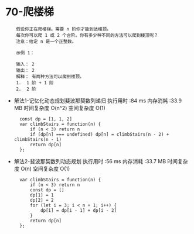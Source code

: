 # 70-爬楼梯 #

        假设你正在爬楼梯。需要 n 阶你才能到达楼顶。
        每次你可以爬 1 或 2 个台阶。你有多少种不同的方法可以爬到楼顶呢？
        注意：给定 n 是一个正整数。

        示例 1：

        输入： 2
        输出： 2
        解释： 有两种方法可以爬到楼顶。
        1.  1 阶 + 1 阶
        2.  2 阶
        
- 解法1-记忆化动态规划斐波那契数列递归 执行用时 :84 ms 内存消耗 :33.9 MB 时间复杂度 O(n^2) 空间复杂度 O(1)

        const dp = [1, 1, 2]
        var climbStairs = function(n) {
            if (n < 3) return n
            if (dp[n] === undefined) dp[n] = climbStairs(n - 2) + climbStairs(n - 1)
            return dp[n]
        };


- 解法2-斐波那契数列动态规划 执行用时 :56 ms 内存消耗 :33.7 MB 时间复杂度 O(n) 空间复杂度 O(1)

        var climbStairs = function(n) {
            if (n < 3) return n
            const dp = []
            dp[1] = 1
            dp[2] = 2
            for (let i = 3; i < n + 1; i++) {
                dp[i] = dp[i - 1] + dp[i - 2]
            }
            return dp[n]
        };
